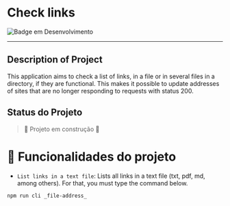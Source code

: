 # Check links
![Badge em Desenvolvimento](http://img.shields.io/static/v1?label=STATUS&message=EM%20DESENVOLVIMENTO&color=GREEN&style=for-the-badge)

<hr>

## Description of Project
This application aims to check a list of links, in a file or in several files in a directory, if they are functional. This makes it possible to update addresses of sites that are no longer responding to requests with status 200.

## Status do Projeto
> :construction: Projeto em construção :construction:

# :hammer: Funcionalidades do projeto
- `List links in a text file`: Lists all links in a text file (txt, pdf, md, among others). For that, you must type the command below.

```
npm run cli _file-address_
```
